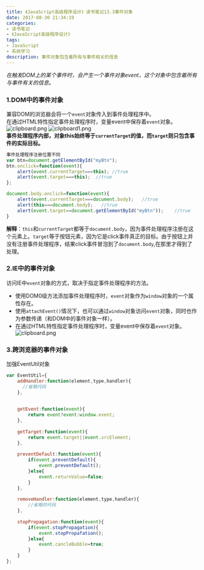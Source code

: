 ```yaml
---
title: 《JavaScript高级程序设计》读书笔记13.3事件对象
date: 2017-08-30 21:34:19
categories:
- 读书笔记
- 《JavaScript高级程序设计》
tags:
- JavaScript
- 系统学习
description: 事件对象包含着所有与事件相关的信息
---
```

*在触发DOM上的某个事件时，会产生一个事件对象event，这个对象中包含着所有与事件有关的信息。*


### 1.DOM中的事件对象
兼容DOM的浏览器会将一个`event`对象传入到事件处理程序中。     
在通过HTML特性指定事件处理程序时，变量event中保存着`event`对象。
![clipboard.png](https://ooo.0o0.ooo/2017/05/29/592bc9d342d6c.png)
![clipboard1.png](https://ooo.0o0.ooo/2017/05/29/592bc9e807445.png)     
**事件处理程序内部，对象this始终等于`currentTarget`的值，而`target`则只包含事件的实际目标。**
```javascript
事件处理程序注册位置不同
var btn=document.getElementById("myBtn");
btn.onclick=function(event){
    alert(event.currentTarget===this); //true
    alert(event.target===this);  //true
};

document.body.onclick=function(event){
    alert(event.currentTarget===document.body);   //true
    alert(this===document.body);   //true
    alert(event.target==document.getElementById("myBtn"));    //true
}
```
**解释**：`this`和`currentTarget`都等于`document.body`，因为事件处理程序注册在这个元素上。`target`等于按钮元素，因为它是click事件真正的目标。由于按钮上并没有注册事件处理程序，结果click事件冒泡到了`document.body`,在那里才得到了处理。


### 2.IE中的事件对象
访问IE中`event`对象的方式，取决于指定事件处理程序的方法。
- 使用DOM0级方法添加事件处理程序时，`event`对象作为`window`对象的一个属性存在。
- 使用`attachEvent()`情况下，也可以通过`window`对象访问`event`对象，同时也作为参数传递（和DOM中的事件对象一样）。
- 在通过HTML特性指定事件处理程序时，变量event中保存着`event`对象。
 ![clipboard.png](https://ooo.0o0.ooo/2017/05/30/592cde7717898.png)


### 3.跨浏览器的事件对象
加强EventUtil对象
```javascript
var EventUtil={
    addHandler:function(element,type,handler){
      //省略代码  
    },
    
    
    getEvent:function(event){
        return event?event:window.event;
    },
    
    getTarget:function(event){
        return event.target||event.srcElement;
    },
    
    preventDefault:function(event){
        if(event.preventDefault){
            event.preventDefault();
        }else{
            event.returnValue=false;
        }
    },
    
    removeHandler:function(element,type,handler){
        //省略的代码
    },
    
    stopPropagation:function(event){
        if(event.stopPropagation){
            event.stopPropafation();
        }else{
            event.cancleBubble=true;
        }
    }
};